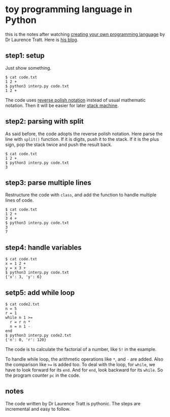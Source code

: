 # toy programming language in Python

this is the notes after watching [creating your own programming language](https://www.youtube.com/watch?v=Q2UDHY5as90) by Dr Laurence Tratt. Here is [his blog](https://tratt.net/laurie/blog/).

## step1: setup

Just show something.

```
$ cat code.txt
1 2 +
$ python3 interp.py code.txt 
1 2 +
```

The code uses [reverse polish notation](https://en.wikipedia.org/wiki/Reverse_Polish_notation) instead of usual mathematic notation. Then it will be easier for later [stack machine](https://en.wikipedia.org/wiki/Stack_machine).

## step2: parsing with split

As said before, the code adopts the reverse polish notation. Here parse the line with ```split()``` function. If it is digits, push it to the stack. If it is the plus sign, pop the stack twice and push the result back.

```
$ cat code.txt
1 2 +
$ python3 interp.py code.txt
3
```

## step3: parse multiple lines

Restructure the code with ```class```, and add the function to handle multiple lines of code.

```
$ cat code.txt
1 2 +
3 4 +
$ python3 interp.py code.txt
3
7
```

## step4: handle variables

```
$ cat code.txt 
x = 1 2 +
y = x 3 +
$ python3 interp.py code.txt
{'x': 3, 'y': 6}
```

## setp5: add while loop

```
$ cat code2.txt 
n = 5
r = 1
while n 1 >=
  r = r n *
  n = n 1 - 
end
$ python3 interp.py code2.txt
{'n': 0, 'r': 120}
```

The code is to calculate the factorial of a number, like ```5!``` in the example. 

To handle while loop, the arithmetic operations like ```*```, and ```-``` are added. Also the comparison like ```>=``` is added too. To deal with the loop, for ```while```, we have to look forward for its ```end```. And for ```end```, look backward for its ```while```. So the program counter ```pc``` in the code.
 
## notes

The code written by Dr Laurence Tratt is pythonic. The steps are incremental and easy to follow. 
